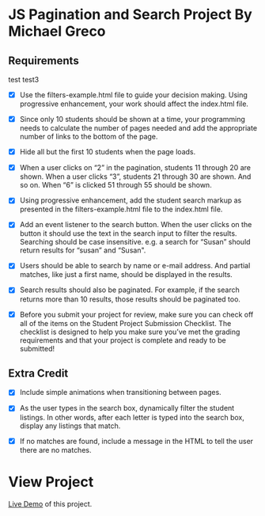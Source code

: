 JS Pagination and Search Project
By Michael Greco
================================
## Requirements
test test3

- [x] Use the filters-example.html file to guide your decision making. Using progressive enhancement, your work should affect the index.html file.

- [x] Since only 10 students should be shown at a time, your programming needs to calculate the number of pages needed and add the appropriate number of links to the bottom of the page.

- [x] Hide all but the first 10 students when the page loads.

- [x] When a user clicks on “2” in the pagination, students 11 through 20 are shown. When a user clicks “3”, students 21 through 30 are shown. And so on. When “6” is clicked 51 through 55 should be shown.

- [x] Using progressive enhancement, add the student search markup as presented in the filters-example.html file to the index.html file.

- [X] Add an event listener to the search button. When the user clicks on the button it should use the text in the search input to filter the results. Searching should be case insensitive. e.g. a search for “Susan” should return results for “susan” and “Susan".

- [X] Users should be able to search by name or e-mail address. And partial matches, like just a first name, should be displayed in the results.

- [X] Search results should also be paginated. For example, if the search returns more than 10 results, those results should be paginated too.

- [X] Before you submit your project for review, make sure you can check off all of the items on the Student Project Submission Checklist. The checklist is designed to help you make sure you’ve met the grading requirements and that your project is complete and ready to be submitted!


## Extra Credit

- [x] Include simple animations when transitioning between pages.

- [x] As the user types in the search box, dynamically filter the student listings. In other words, after each letter is typed into the search box, display any listings that match.

- [x] If no matches are found, include a message in the HTML to tell the user there are no matches.

# View Project

[Live Demo](https://michaelgreco7.github.io/Project2/) of this project.